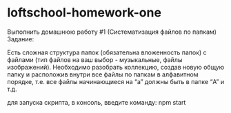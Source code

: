# loftschool-homework-one

Выполнить домашнюю работу #1 (Систематизация файлов по папкам)
Задание:

Есть сложная структура папок (обязательна вложенность папок) с файлами (тип файлов на ваш выбор - музыкальные, файлы изображений). Необходимо разобрать коллекцию, создав новую общую папку и расположив внутри все файлы по папкам в алфавитном порядке, т.е. все файлы начинающиеся на “a” должны быть в папке “A” и т.д.

для запуска скрипта, в консоль, введите команду:
npm start